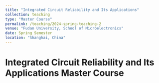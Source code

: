 ```yaml
---
title: "Integrated Circuit Reliability and Its Applications"
collection: teaching
type: "Master Course"
permalink: /teaching/2024-spring-teaching-2
venue: "Fudan University, School of Microelectronics"
date: Spring Semester
location: "Shanghai, China"
---
```


Integrated Circuit Reliability and Its Applications
Master Course
======
